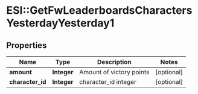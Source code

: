 # ESI::GetFwLeaderboardsCharactersYesterdayYesterday1

## Properties
Name | Type | Description | Notes
------------ | ------------- | ------------- | -------------
**amount** | **Integer** | Amount of victory points | [optional] 
**character_id** | **Integer** | character_id integer | [optional] 

